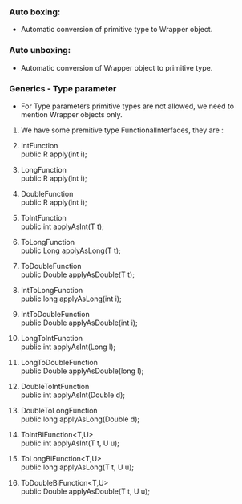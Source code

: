 ### Auto boxing:   
* Automatic conversion of primitive type to Wrapper object.
  
### Auto unboxing:
  * Automatic conversion of Wrapper object to primitive type.  
  
### Generics - Type parameter
  * For Type parameters primitive types are not allowed, we need to mention Wrapper objects only.  

1. We have some premitive type FunctionalInterfaces, they are :

1. IntFunction<R>   
       public R apply(int i);
  
2. LongFunction<R>     
       public R apply(int i);
  
3. DoubleFunction<R>    
       public R apply(int i);
  
4. ToIntFunction<T>      
       public int applyAsInt(T t);   
  
5.  ToLongFunction<T>            
       public Long applyAsLong(T t);    
  
6. ToDoubleFunction<T>     
      public Double applyAsDouble(T t);
  
7. IntToLongFunction    
      public long applyAsLong(int i);
  
8. IntToDoubleFunction      
      public Double applyAsDouble(int i);
  
9. LongToIntFunction     
      public int applyAsInt(Long l);
  
10. LongToDoubleFunction     
      public Double applyAsDouble(long l);
  
11. DoubleToIntFunction   
      public int applyAsInt(Double d);
  
12. DoubleToLongFunction   
      public long applyAsLong(Double d);
  
13. ToIntBiFunction<T,U>       
      public int applyAsInt(T t, U u);
  
14. ToLongBiFunction<T,U>   
      public long applyAsLong(T t, U u);
  
15. ToDoubleBiFunction<T,U>     
      public Double applyAsDouble(T t, U u);

